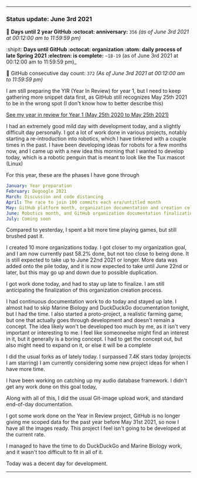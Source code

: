 
***

### Status update: June 3rd 2021

🎂 **Days until 2 year GitHub :octocat: anniversary:** `356` _(as of June 3rd 2021 at 00:12:00 am to 11:59:59 pm)_ <!-- COUNTER #1 !-->

:shipit: **Days until GitHub :octocat: organization :atom: daily process of late Spring 2021 :electron: is complete:** `~18-19` (as of June 3rd 2021 at 00:12:00 am to 11:59:59 pm)_ <!-- COUNTER #2 !-->

📅 GitHub consecutive day count: `372` _(As of June 3rd 2021 at 00:12:00 am to 11:59:59 pm)_ <!-- COUNTER #3 !-->

<!-- Counters are now being included by default in status posts. The current limit is 4 daily counters, and 6 counters total. The comment you are reading does not count as a counter. !-->

I am still preparing the YIR (Year In Review) for year 1, but I need to keep gathering more snippet data first, as GitHub still recognizes May 25th 2021 to be in the wrong spot (I don't know how to better describe this) <!-- This is a boilerplate, not a counter !-->

<!-- New notes:
YIR - May 28th 2021

Can be expanded to and from your GitHub experience Gist
"For a site that changes so rapidly, I am impressed that GitHub hasn't made any major detrimental changes to the site in this time." Nevermind, I have now noticed 3 detremental changes in my first year: highlighting doesn't show commit percentage, x commits behind AXYZ release was removed in the past month, linguist changed location and appearance, other than that it is OK
!-->

[See my year in review for Year 1 (May 25th 2020 to May 25th 2021)](https://github.com/seanpm2001/seanpm2001/blob/master/Special/Year-in-Review/2020-2021) <!-- This is a boilerplate, not a counter !-->

I had an extremely good mild day with development today, and a slightly difficult day personally. I got a lot of work done in various projects, notably starting a re-introduction into robotics, which I have tinkered with a couple times in the past. I have been developing ideas for robots for a few months now, and I came up with a new idea this morning that I wanted to develop today, which is a robotic penguin that is meant to look like the Tux mascot (Linux) 

For this year, these are the phases I have gone through

```yaml
January: Year preparation
February: Degoogle 2021
March: Discussion and code distancing
April: The race to join 100 commits each era/untitled month
May: GitHub platform month, organization documentation and creation celebration and acceleration
June: Robotics month, and GitHub organization documentation finalization
July: Coming soon
```

Compared to yesterday, I spent a bit more time playing games, but still brushed past it.

I created 10 more organizations today. I got closer to my organization goal, and I am now currently past 58.2% done, but not too close to being done. It is still expected to take up to June 22nd 2021 or longer. More data was added onto the pile today, and it is now expected to take until June 22nd or later, but this may go up and down due to possible duplication. <!-- This is a boilerplate, not a counter !-->

I got work done today, and had to stay up late to finalize. I am still anticipating the finalization of this organization creation process.

I had continuous documentation work to do today and stayed up late. <!-- I had to skip Marine Biology and DuckDuckGo documentation work today.!--> I almost had to skip Marine Biology and DuckDuckGo documentation tonight, but I had the time. I also started a proto-project, a realistic farming game, but one that actually goes through development and doesn't remain a concept. The idea likely won't be developed too much by me, as it isn't very important or interesting to me. I feel like someoneelse  might find an interest in it, but it generally is a boring concept. I had to get the concept out, but also might need to expand on it, or else it will be a complete

<!--
I also started writing a book recently (on Thursday, May 27th 2021) regarding the concept of preservation that is related to several of my key projects. The book is licensed under the GNU General Public License v3.0 and it is going to be released free of charge, like all of my other works. I am currently preparing the release, version 1 is ready, butI just have so many major projects I have to get to first at the moment (organization work, organization documentation work, daily git-image work, software documentation, journaling, audio documentation, video documentation, project Slim (SLIM I of my audio collection) culinary documentation, file sorting, and more) I am now freely creating new documents without restriction, which is a big step of progress for me, as I have been struggling on this goal for over a year. Hopefully soon I can start writing down my childhood stories again before I get too old/someone dies. !--> <!-- This is a boilerplate, not a counter !-->

I did the usual forks as of lately today. I surpassed 7.4K stars today (projects I am starring) I am currently considering some new project ideas for when I have more time.

I have been working on catching up my audio database framework. I didn't get any work done on this goal today,

Along with all of this, I did the usual Git-image upload work, and standard end-of-day documentation. <!-- This is a required boilerplate, not a counter !-->

I got some work done on the Year in Review project, GitHub is no longer giving me scoped data for the past year before May 31st 2021, so now I have all the images ready. This project I feel isn't going to be developed at the current rate. <!-- This is a boilerplate, not a counter !-->

I managed to have the time to do DuckDuckGo and Marine Biology work, and it wasn't too difficult to fit in all of it. <!-- This is a boilerplate, not a counter !-->

Today was a decent day for development. <!-- This is a required boilerplate, not a counter !-->

***

<!-- Notes June 3rd 2021

None

!-->

